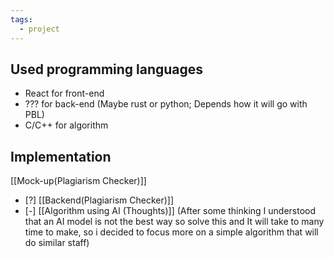 ```yaml
---
tags:
  - project
---
```

## Used programming languages
- React for front-end 
- ??? for back-end (Maybe rust or python; Depends how it will go with PBL)
- C/C++ for algorithm

## Implementation
[[Mock-up(Plagiarism Checker)]]
- [?] [[Backend(Plagiarism Checker)]]
- [-] [[Algorithm using AI (Thoughts)]]
(After some thinking I understood that an AI model is not the best way so solve this and It will take to many time to make, so i decided to focus more on a simple algorithm that will do similar staff)